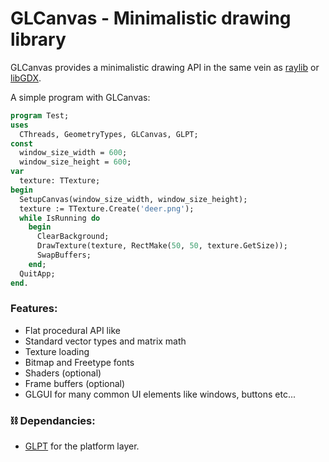 # GLCanvas - Minimalistic drawing library

GLCanvas provides a minimalistic drawing API in the same vein as [raylib](https://www.raylib.com) or [libGDX](https://libgdx.badlogicgames.com).

A simple program with GLCanvas:

```pascal
program Test;
uses
  CThreads, GeometryTypes, GLCanvas, GLPT;
const
  window_size_width = 600;
  window_size_height = 600;
var
  texture: TTexture;
begin
  SetupCanvas(window_size_width, window_size_height);
  texture := TTexture.Create('deer.png');
  while IsRunning do
    begin
      ClearBackground;
      DrawTexture(texture, RectMake(50, 50, texture.GetSize));
      SwapBuffers;
    end;
  QuitApp;
end.
```

### Features:

 - Flat procedural API like
 - Standard vector types and matrix math
 - Texture loading
 - Bitmap and Freetype fonts
 - Shaders (optional)
 - Frame buffers (optional)
 - GLGUI for many common UI elements like windows, buttons etc...

### ⛓ Dependancies:

 - [GLPT](https://github.com/genericptr/GLPT) for the platform layer.